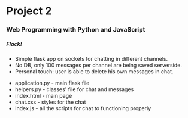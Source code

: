 # Project 2

### Web Programming with Python and JavaScript

##### Flack!

- Simple flask app on sockets for chatting in different channels.
- No DB, only 100 messages per channel are being saved serverside.
- Personal touch: user is able to delete his own messages in chat.

* application.py - main flask file
* helpers.py - classes' file for chat and messages
* index.html - main page
* chat.css - styles for the chat
* index.js - all the scripts for chat to functioning properly